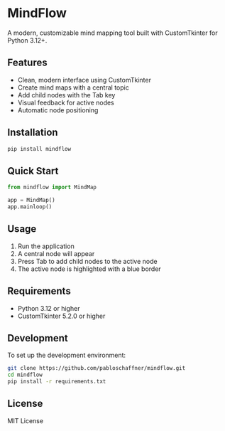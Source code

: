 # MindFlow

A modern, customizable mind mapping tool built with CustomTkinter for Python 3.12+.

## Features

- Clean, modern interface using CustomTkinter
- Create mind maps with a central topic
- Add child nodes with the Tab key
- Visual feedback for active nodes
- Automatic node positioning

## Installation

```bash
pip install mindflow
```

## Quick Start

```python
from mindflow import MindMap

app = MindMap()
app.mainloop()
```

## Usage

1. Run the application
2. A central node will appear
3. Press Tab to add child nodes to the active node
4. The active node is highlighted with a blue border

## Requirements

- Python 3.12 or higher
- CustomTkinter 5.2.0 or higher

## Development

To set up the development environment:

```bash
git clone https://github.com/pabloschaffner/mindflow.git
cd mindflow
pip install -r requirements.txt
```

## License

MIT License
